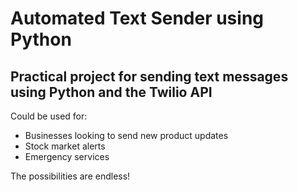 # Automated Text Sender using Python

## Practical project for sending text messages using Python and the Twilio API

Could be used for:
* Businesses looking to send new product updates
* Stock market alerts
* Emergency services

The possibilities are endless!
